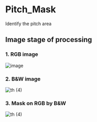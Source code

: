 # Pitch_Mask

Identify the pitch area
## Image stage of processing
### 1. RGB image
![image](https://user-images.githubusercontent.com/77600063/201529350-3d792fbc-cb6a-4ea2-979b-1c8c38131090.png)
### 2. B&W image
![th (4)](https://user-images.githubusercontent.com/77600063/201529409-1fa689a0-40ee-4f0e-955a-13c30a8926b3.jpg)
### 3. Mask on RGB by B&W
![th (4)](https://user-images.githubusercontent.com/77600063/201529426-8911c23a-211b-4c49-886f-4b9866ae53b9.jpg)
